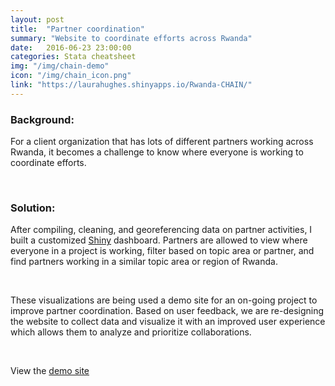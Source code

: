 ```yaml
---
layout: post
title:  "Partner coordination"
summary: "Website to coordinate efforts across Rwanda"
date:   2016-06-23 23:00:00
categories: Stata cheatsheet
img: "/img/chain-demo"
icon: "/img/chain_icon.png"
link: "https://laurahughes.shinyapps.io/Rwanda-CHAIN/"
---
```




### Background:
For a client organization that has lots of different partners working across Rwanda, it becomes a challenge to
know where everyone is working to coordinate efforts.

<br>

### Solution:
After compiling, cleaning, and georeferencing data on partner activities, I built a customized
[Shiny](http://shiny.rstudio.com/) dashboard. Partners are allowed to view where everyone in a
project is working, filter based on topic area or partner, and find partners working in a similar
topic area or region of Rwanda.

<br>

These visualizations are being used a demo site for an on-going project to improve partner coordination.
Based on user feedback, we are re-designing the website to collect data and visualize it with an improved
user experience which allows them to analyze and prioritize collaborations.

<br>

View the [demo site](https://laurahughes.shinyapps.io/Rwanda-CHAIN/)
